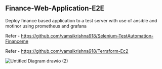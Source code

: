 ## Finance-Web-Application-E2E
Deploy finance based application to a test server with use of ansible and motinor using prometheus and grafana

Refer - https://github.com/vamsikrishna918/Selenium-TestAutomation-Financeme

Refer - https://github.com/vamsikrishna918/Terraform-Ec2







![Untitled Diagram drawio (2)](https://github.com/vamsikrishna918/Finance-Web-Application-E2E/assets/67264274/1c7e16fb-e021-44da-a7e8-a51fa5ccddb0)

